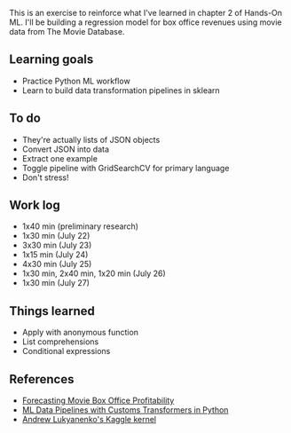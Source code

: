This is an exercise to reinforce what I've learned in chapter 2 of Hands-On ML. I'll be building a regression model for box office revenues using movie data from The Movie Database. 

## Learning goals

* Practice Python ML workflow
* Learn to build data transformation pipelines in sklearn

## To do

* They're actually lists of JSON objects
* Convert JSON into data
* Extract one example
* Toggle pipeline with GridSearchCV for primary language
* Don't stress!

## Work log

* 1x40 min (preliminary research)
* 1x30 min (July 22)
* 3x30 min (July 23)
* 1x15 min (July 24)
* 4x30 min (July 25)
* 1x30 min, 2x40 min, 1x20 min (July 26)
* 1x30 min (July 27)

## Things learned

* Apply with anonymous function
* List comprehensions
* Conditional expressions

## References

* [Forecasting Movie Box Office Profitability](https://pdfs.semanticscholar.org/6d4f/1003fd164ffe30e2e45dd252715efecf9e61.pdf)
* [ML Data Pipelines with Customs Transformers in Python](https://towardsdatascience.com/custom-transformers-and-ml-data-pipelines-with-python-20ea2a7adb65)
* [Andrew Lukyanenko's Kaggle kernel](https://www.kaggle.com/artgor/eda-feature-engineering-and-model-interpretation)